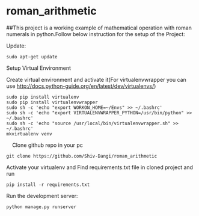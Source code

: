 # roman_arithmetic

##This project is a working example of mathematical operation with roman numerals in python.Follow below instruction for the setup of the Project:

Update:

    sudo apt-get update

Setup Virtual Environment

Create virtual environment and activate it(For virtualenvwrapper you can use http://docs.python-guide.org/en/latest/dev/virtualenvs/)

    sudo pip install virtualenv
    sudo pip install virtualenvwrapper
    sudo sh -c 'echo "export WORKON_HOME=~/Envs" >> ~/.bashrc'
    sudo sh -c 'echo "export VIRTUALENVWRAPPER_PYTHON=/usr/bin/python" >> ~/.bashrc'
    sudo sh -c 'echo "source /usr/local/bin/virtualenvwrapper.sh" >> ~/.bashrc'
    mkvirtualenv venv
    
Clone github repo in your pc                                       

    git clone https://github.com/Shiv-Dangi/roman_arithmetic

Activate your virtualenv and Find requirements.txt file in cloned project and run

    pip install -r requirements.txt
    
Run the development server:    

    python manage.py runserver
    
